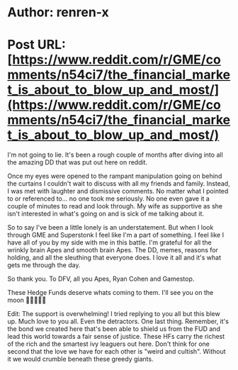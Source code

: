 # Author: renren-x
# Post URL: [https://www.reddit.com/r/GME/comments/n54ci7/the_financial_market_is_about_to_blow_up_and_most/](https://www.reddit.com/r/GME/comments/n54ci7/the_financial_market_is_about_to_blow_up_and_most/)


I'm not going to lie. It's been a rough couple of months after diving into all the amazing DD that was put out here on reddit. 

Once my eyes were opened to the rampant manipulation going on behind the curtains I couldn't wait to discuss with all my friends and family. Instead, I was met with laughter and dismissive comments. No matter what I pointed to or referenced to... no one took me seriously. No one even gave it a couple of minutes to read and look through. My wife as supportive as she isn't interested in what's going on and is sick of me talking about it. 

So to say I've been a little lonely is an understatement. But when I look through GME and Superstonk I feel like I'm a part of something. I feel like I have all of you by my side with me in this battle. I'm grateful for all the wrinkly brain Apes and smooth brain Apes. The DD, memes, reasons for holding, and all the sleuthing that everyone does. I love it all and it's what gets me through the day. 

So thank you. To DFV, all you Apes, Ryan Cohen and Gamestop. 

These Hedge Funds deserve whats coming to them.
I'll see you on the moon 🚀🚀🚀💎🙌

Edit: The support is overwhelming! I tried replying to you all but this blew up. Much love to you all. Even the detractors.
One last thing. Remember, it's the bond we created here that's been able to shield us from the FUD and lead this world towards a fair sense of justice. These HFs carry the richest of the rich and the smartest ivy leaguers out here. Don't think for one second that the love we have for each other is "weird and cultish". Without it we would crumble beneath these greedy giants.